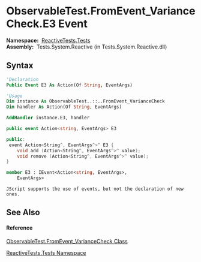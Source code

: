 # ObservableTest.FromEvent\_VarianceCheck.E3 Event

**Namespace:**  [ReactiveTests.Tests](ReactiveTests.Tests\ReactiveTests.Tests.md)  
**Assembly:**  Tests.System.Reactive (in Tests.System.Reactive.dll)

## Syntax

```vb
'Declaration
Public Event E3 As Action(Of String, EventArgs)
```

```vb
'Usage
Dim instance As ObservableTest..::..FromEvent_VarianceCheck
Dim handler As Action(Of String, EventArgs)

AddHandler instance.E3, handler
```

```csharp
public event Action<string, EventArgs> E3
```

```c++
public:
 event Action<String^, EventArgs^>^ E3 {
    void add (Action<String^, EventArgs^>^ value);
    void remove (Action<String^, EventArgs^>^ value);
}
```

```fsharp
member E3 : IEvent<Action<string, EventArgs>,
    EventArgs>
```

```jscript
JScript supports the use of events, but not the declaration of new ones.
```

## See Also

#### Reference

[ObservableTest.FromEvent\_VarianceCheck Class](ObservableTest.FromEvent\ObservableTest.FromEvent_VarianceCheck.md)

[ReactiveTests.Tests Namespace](ReactiveTests.Tests\ReactiveTests.Tests.md)




